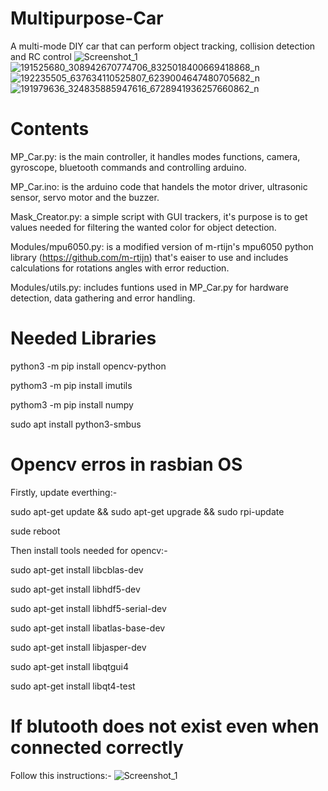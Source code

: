 # Multipurpose-Car
A multi-mode DIY car that can perform object tracking, collision detection and RC control
![Screenshot_1](https://user-images.githubusercontent.com/16827679/120731878-c6b0df80-c4e4-11eb-998a-6059d94749d2.png)
![191525680_308942670774706_8325018400669418868_n](https://user-images.githubusercontent.com/16827679/120732199-31fab180-c4e5-11eb-9cd0-dbf933b72d3b.jpg)
![192235505_637634110525807_6239004647480705682_n](https://user-images.githubusercontent.com/16827679/120732211-358e3880-c4e5-11eb-8138-e7f1f0278371.jpg)
![191979636_324835885947616_6728941936257660862_n](https://user-images.githubusercontent.com/16827679/120732217-3757fc00-c4e5-11eb-875a-9d4d578baa35.jpg)


# Contents
MP_Car.py: is the main controller, it handles modes functions, camera, gyroscope, bluetooth commands and controlling arduino.

MP_Car.ino: is the arduino code that handels the motor driver, ultrasonic sensor, servo motor and the buzzer.

Mask_Creator.py: a simple script with GUI trackers, it's purpose is to get values needed for filtering the wanted color for object detection.

Modules/mpu6050.py: is a modified version of m-rtijn's mpu6050 python library (https://github.com/m-rtijn) that's eaiser to use and includes calculations for rotations angles with error reduction.

Modules/utils.py: includes funtions used in MP_Car.py for hardware detection, data gathering and error handling.

# Needed Libraries
python3 -m pip install opencv-python

pythom3 -m pip install imutils

pythom3 -m pip install numpy

sudo apt install python3-smbus

# Opencv erros in rasbian OS
Firstly, update everthing:-

sudo apt-get update && sudo apt-get upgrade && sudo rpi-update

sude reboot

Then install tools needed for opencv:-

sudo apt-get install libcblas-dev

sudo apt-get install libhdf5-dev

sudo apt-get install libhdf5-serial-dev

sudo apt-get install libatlas-base-dev

sudo apt-get install libjasper-dev 

sudo apt-get install libqtgui4 

sudo apt-get install libqt4-test

# If blutooth does not exist even when connected correctly
Follow this instructions:-
![Screenshot_1](https://user-images.githubusercontent.com/16827679/120731712-720d6480-c4e4-11eb-8628-7e06d255aa3c.png)
